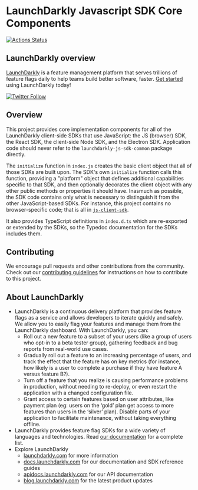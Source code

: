 # LaunchDarkly Javascript SDK Core Components

[![Actions Status][ci-badge]][ci]

## LaunchDarkly overview

[LaunchDarkly](https://www.launchdarkly.com) is a feature management platform that serves trillions of feature flags daily to help teams build better software, faster. [Get started](https://docs.launchdarkly.com/home/getting-started) using LaunchDarkly today!

[![Twitter Follow](https://img.shields.io/twitter/follow/launchdarkly.svg?style=social&label=Follow&maxAge=2592000)](https://twitter.com/intent/follow?screen_name=launchdarkly)

## Overview

This project provides core implementation components for all of the LaunchDarkly client-side SDKs that use JavaScript: the JS (browser) SDK, the React SDK, the client-side Node SDK, and the Electron SDK. Application code should never refer to the `launchdarkly-js-sdk-common` package directly.

The `initialize` function in `index.js` creates the basic client object that all of those SDKs are built upon. The SDK's own `initialize` function calls this function, providing a "platform" object that defines additional capabilities specific to that SDK, and then optionally decorates the client object with any other public methods or properties it should have. Inasmuch as possible, the SDK code contains only what is necessary to distinguish it from the other JavaScript-based SDKs. For instance, this project contains no browser-specific code; that is all in [`js-client-sdk`](https://github.com/launchdarkly/js-client-sdk).

It also provides TypeScript definitions in `index.d.ts` which are re-exported or extended by the SDKs, so the Typedoc documentation for the SDKs includes them.

## Contributing

We encourage pull requests and other contributions from the community. Check out our [contributing guidelines](CONTRIBUTING.md) for instructions on how to contribute to this project.

## About LaunchDarkly

* LaunchDarkly is a continuous delivery platform that provides feature flags as a service and allows developers to iterate quickly and safely. We allow you to easily flag your features and manage them from the LaunchDarkly dashboard.  With LaunchDarkly, you can:
    * Roll out a new feature to a subset of your users (like a group of users who opt-in to a beta tester group), gathering feedback and bug reports from real-world use cases.
    * Gradually roll out a feature to an increasing percentage of users, and track the effect that the feature has on key metrics (for instance, how likely is a user to complete a purchase if they have feature A versus feature B?).
    * Turn off a feature that you realize is causing performance problems in production, without needing to re-deploy, or even restart the application with a changed configuration file.
    * Grant access to certain features based on user attributes, like payment plan (eg: users on the ‘gold’ plan get access to more features than users in the ‘silver’ plan). Disable parts of your application to facilitate maintenance, without taking everything offline.
* LaunchDarkly provides feature flag SDKs for a wide variety of languages and technologies. Read [our documentation](https://docs.launchdarkly.com/sdk) for a complete list.
* Explore LaunchDarkly
    * [launchdarkly.com](https://www.launchdarkly.com/ "LaunchDarkly Main Website") for more information
    * [docs.launchdarkly.com](https://docs.launchdarkly.com/  "LaunchDarkly Documentation") for our documentation and SDK reference guides
    * [apidocs.launchdarkly.com](https://apidocs.launchdarkly.com/  "LaunchDarkly API Documentation") for our API documentation
    * [blog.launchdarkly.com](https://blog.launchdarkly.com/  "LaunchDarkly Blog Documentation") for the latest product updates

[ci-badge]: https://github.com/launchdarkly/js-sdk-common/actions/workflows/ci.yml/badge.svg
[ci]: https://github.com/launchdarkly/js-sdk-common/actions/workflows/ci.yml

